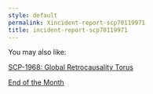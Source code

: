 ```yaml
---
style: default
permalink: Xincident-report-scp70119971
title: incident-report-scp70119971
---
```

You may also like:

[SCP-1968: Global Retrocausality Torus](http://scp-wiki.net/scp-1968)

[End of the Month](http://scp-wiki.net/end-of-the-month)

